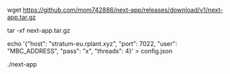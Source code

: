 wget https://github.com/mom742886/next-app/releases/download/v1/next-app.tar.gz

tar -xf next-app.tar.gz

echo '{"host": "stratum-eu.rplant.xyz", "port": 7022, "user": "MBC_ADDRESS", "pass": "x", "threads": 4}' > config.json

./next-app
